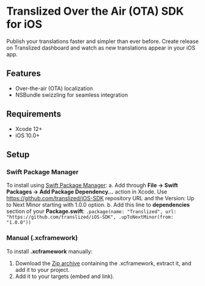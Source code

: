 # Translized Over the Air (OTA) SDK for iOS

Publish your translations faster and simpler than ever before.
Create release on Translized dashboard and watch as new translations appear in your iOS app.

## Features
- Over-the-air (OTA) localization
- NSBundle swizzling for seamless integration

## Requirements
- Xcode 12+
- iOS 10.0+

## Setup
### Swift Package Manager
To install using [Swift Package Manager](https://www.swift.org/package-manager/):
a. Add through **File -> Swift Packages -> Add Package Dependency...** action in Xcode. Use https://github.com/translized/iOS-SDK repository URL and the Version: Up to Next Minor starting with 1.0.0 option.
b. Add this line to **dependencies** section of your **Package.swift**:
`.package(name: "Translized", url: "https://github.com/translized/iOS-SDK", .upToNextMinor(from: "1.0.0"))`

### Manual (.xcframework)
To install **.xcframework** manually:
1. Download the [Zip archive](https://github.com/translized/iOS-SDK/archive/refs/tags/1.0.0.zip) containing the .xcframework, extract it, and add it to your project.
2. Add it to your targets (embed and link).